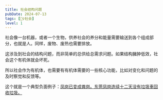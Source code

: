 ```yaml
---
title: 社会结构问题
pubDate: 2024-07-13
tags: [👯‍♀️社会]
level: 1
---
```


社会像一台机器，或者一个生物，供养社会的养分和能量需要输送到各个组成部分，也就是人。同样，废物、废热也需要排放。

这涉及到社会的结构问题，而非简单的总供给总需求问题。如果结构臃肿低效，社会这个有机体就会坏死。

所以社会作为有机体，也需要有有机体需要的一些核心功能，比如对变化和问题的及时察觉和反馈等。

这个就是一个典型负面例子：[凤岗已变成粪岗。东莞凤岗连续十二天没有垃圾車回收垃圾。](https://www.bilibili.com/video/BV1UWbWe1EnJ/)
